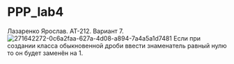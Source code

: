 # PPP_lab4
Лазаренко Ярослав. АТ-212. Вариант 7.
![271642272-0c6a2faa-627a-4d08-a894-7a4a5a1d7481](https://github.com/Yaroslavlazarenko/PPP_lab4/assets/93127105/a06c9e1d-2f2d-48c8-958a-200c2b2d94e2)
Если при создании класса обыкновенной дроби ввести знаменатель равный нулю то он будет заменён на 1.
